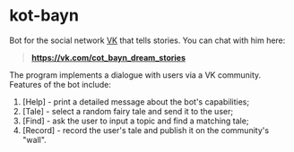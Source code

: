 # kot-bayn

Bot for the social network [VK](https://vk.com) that tells stories.
You can chat with him here:
> **https://vk.com/cot_bayn_dream_stories**

The program implements a dialogue with users via a VK community. Features of the bot include:
1) [Help] - print a detailed message about the bot's capabilities;
1) [Tale] - select a random fairy tale and send it to the user;
1) [Find] - ask the user to input a topic and find a matching tale;
1) [Record] - record the user's tale and publish it on the community's "wall".
